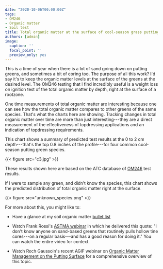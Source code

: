 ```yaml
---
date: "2020-10-06T00:00:00Z"
tags:
- OM246
- Organic matter
- Soil test
title: Total organic matter at the surface of cool-season grass putting greens
authors: [admin]
image:
  caption: ''
  focal_point: ''
  preview_only: yes
---
```


This is a time of year when there is a lot of sand going down on putting greens, and sometimes a bit of coring too. The purpose of all this work? I'd say it's to keep the organic matter levels at the surface of the greens at the desired level. The OM246 testing that I find incredibly useful is a weight loss on ignition test of the total organic matter by depth, right at the surface of a rootzone.

One time measurements of total organic matter are interesting because one can see how the total organic matter compares to other greens of the same species. That's what the charts here are showing. Tracking changes in total organic matter over time are more than just interesting---they are a direct measurement of the effectiveness of topdressing applications and an indication of topdressing requirements.

This chart shows a summary of predicted test results at the 0 to 2 cm depth---that's the top 0.8 inches of the profile---for four common cool-season putting green species.

{{< figure src="c3.jpg" >}}

These results shown here are based on the ATC database of [OM246](https://www.asianturfgrass.com/tags/#om246) test results.

If I were to sample any green, and didn't know the species, this chart shows the predicted distribution of total organic matter right at the surface.

{{< figure src="unknown_species.png" >}}

For more about this, you might like to:

* Have a glance at my soil organic matter [bullet list](https://www.asianturfgrass.com/2020-02-17-soil-organic-matter-bullet-list/)

* Watch Frank Rossi's [ASTMA webinar](https://youtu.be/iMtn6_Uxm3o?t=3835) in which he delivered this quote: "I don't know anyone on sand-based greens that routinely pulls hollow tine cores---on a regular basis---and has a good reason for doing it." You can watch the entire video for context.

* Watch Roch Gaussoin's recent AGIF webinar on [Organic Matter Management on the Putting Surface](https://youtu.be/Nzgl6-vQOtw) for a comprehensive overview of this topic.



